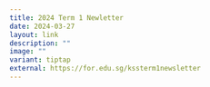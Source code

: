 ```yaml
---
title: 2024 Term 1 Newletter
date: 2024-03-27
layout: link
description: ""
image: ""
variant: tiptap
external: https://for.edu.sg/kssterm1newsletter
---
```

